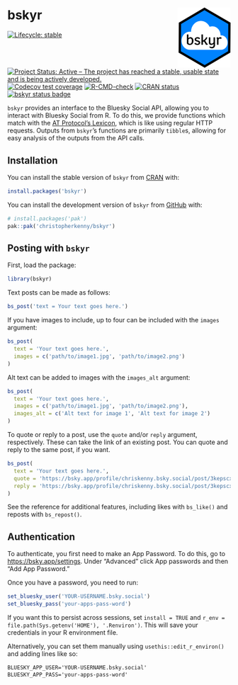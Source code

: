 
<!-- README.md is generated from README.Rmd. Please edit that file -->

# bskyr <img src="man/figures/logo.png" align="right" height="136" alt="" />

<!-- badges: start -->

[![Lifecycle:
stable](https://img.shields.io/badge/lifecycle-stable-brightgreen.svg)](https://lifecycle.r-lib.org/articles/stages.html#stable)
[![Project Status: Active – The project has reached a stable, usable
state and is being actively
developed.](https://www.repostatus.org/badges/latest/active.svg)](https://www.repostatus.org/#active)
[![Codecov test
coverage](https://codecov.io/gh/christopherkenny/bskyr/branch/main/graph/badge.svg)](https://app.codecov.io/gh/christopherkenny/bskyr?branch=main)
[![R-CMD-check](https://github.com/christopherkenny/bskyr/actions/workflows/R-CMD-check.yaml/badge.svg)](https://github.com/christopherkenny/bskyr/actions/workflows/R-CMD-check.yaml)
[![CRAN
status](https://www.r-pkg.org/badges/version/bskyr)](https://CRAN.R-project.org/package=bskyr)
[![bskyr status
badge](https://christopherkenny.r-universe.dev/badges/bskyr)](https://christopherkenny.r-universe.dev/bskyr)
<!-- badges: end -->

`bskyr` provides an interface to the Bluesky Social API, allowing you to
interact with Bluesky Social from R. To do this, we provide functions
which match with the [AT Protocol’s
Lexicon](https://atproto.com/guides/lexicon), which is like using
regular HTTP requests. Outputs from `bskyr`’s functions are primarily
`tibble`s, allowing for easy analysis of the outputs from the API calls.

## Installation

You can install the stable version of `bskyr` from
[CRAN](https://cran.r-project.org/package=bskyr) with:

``` r
install.packages('bskyr')
```

You can install the development version of `bskyr` from
[GitHub](https://github.com/) with:

``` r
# install.packages('pak')
pak::pak('christopherkenny/bskyr')
```

## Posting with `bskyr`

First, load the package:

``` r
library(bskyr)
```

Text posts can be made as follows:

``` r
bs_post('text = Your text goes here.')
```

If you have images to include, up to four can be included with the
`images` argument:

``` r
bs_post(
  text = 'Your text goes here.', 
  images = c('path/to/image1.jpg', 'path/to/image2.png')
)
```

Alt text can be added to images with the `images_alt` argument:

``` r
bs_post(
  text = 'Your text goes here.', 
  images = c('path/to/image1.jpg', 'path/to/image2.png'), 
  images_alt = c('Alt text for image 1', 'Alt text for image 2')
)
```

To quote or reply to a post, use the `quote` and/or `reply` argument,
respectively. These can take the link of an existing post. You can quote
and reply to the same post, if you want.

``` r
bs_post(
  text = 'Your text goes here.', 
  quote = 'https://bsky.app/profile/chriskenny.bsky.social/post/3kepscxiljc22',
  reply = 'https://bsky.app/profile/chriskenny.bsky.social/post/3kepscxiljc22'
)
```

See the reference for additional features, including likes with
`bs_like()` and reposts with `bs_repost()`.

## Authentication

To authenticate, you first need to make an App Password. To do this, go
to <https://bsky.app/settings>. Under “Advanced” click App passwords and
then “Add App Password.”

Once you have a password, you need to run:

``` r
set_bluesky_user('YOUR-USERNAME.bsky.social')
set_bluesky_pass('your-apps-pass-word')
```

If you want this to persist across sessions, set `install = TRUE` and
`r_env = file.path(Sys.getenv('HOME'), '.Renviron')`. This will save
your credentials in your R environment file.

Alternatively, you can set them manually using
`usethis::edit_r_environ()` and adding lines like so:

    BLUESKY_APP_USER='YOUR-USERNAME.bsky.social'
    BLUESKY_APP_PASS='your-apps-pass-word'

## 
